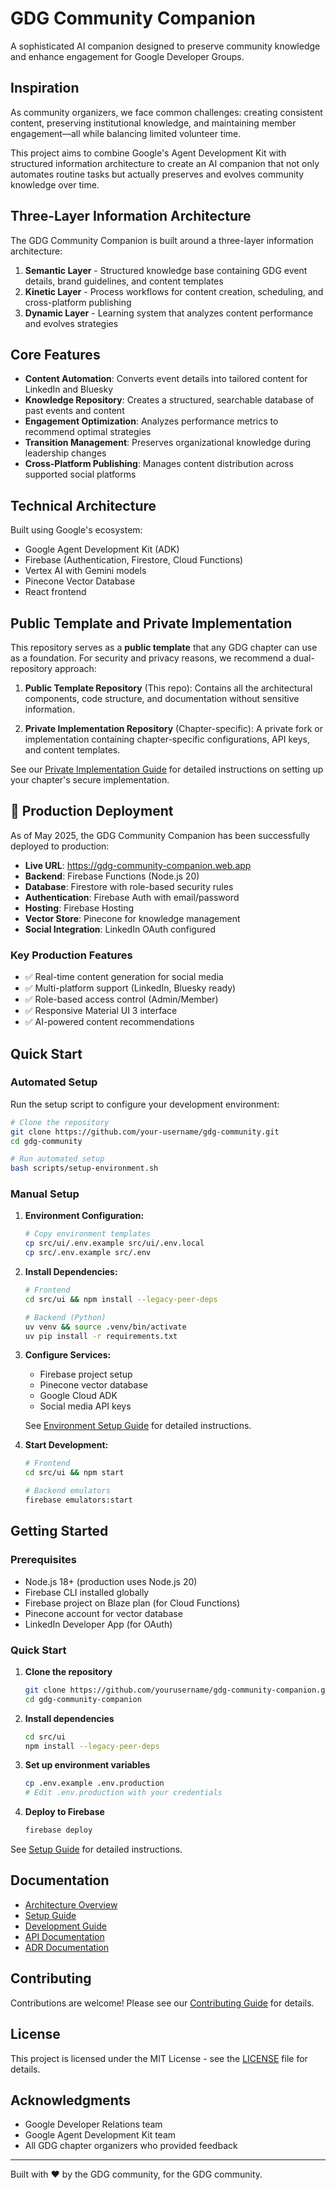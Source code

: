 # GDG Community Companion

A sophisticated AI companion designed to preserve community knowledge and enhance engagement for Google Developer Groups.

## Inspiration

As community organizers, we face common challenges: creating consistent content, preserving institutional knowledge, and maintaining member engagement—all while balancing limited volunteer time.

This project aims to combine Google's Agent Development Kit with structured information architecture to create an AI companion that not only automates routine tasks but actually preserves and evolves community knowledge over time.

## Three-Layer Information Architecture

The GDG Community Companion is built around a three-layer information architecture:

1. **Semantic Layer** - Structured knowledge base containing GDG event details, brand guidelines, and content templates
2. **Kinetic Layer** - Process workflows for content creation, scheduling, and cross-platform publishing
3. **Dynamic Layer** - Learning system that analyzes content performance and evolves strategies

## Core Features

- **Content Automation**: Converts event details into tailored content for LinkedIn and Bluesky
- **Knowledge Repository**: Creates a structured, searchable database of past events and content
- **Engagement Optimization**: Analyzes performance metrics to recommend optimal strategies
- **Transition Management**: Preserves organizational knowledge during leadership changes
- **Cross-Platform Publishing**: Manages content distribution across supported social platforms

## Technical Architecture

Built using Google's ecosystem:
- Google Agent Development Kit (ADK)
- Firebase (Authentication, Firestore, Cloud Functions)
- Vertex AI with Gemini models
- Pinecone Vector Database
- React frontend

## Public Template and Private Implementation

This repository serves as a **public template** that any GDG chapter can use as a foundation. For security and privacy reasons, we recommend a dual-repository approach:

1. **Public Template Repository** (This repo): Contains all the architectural components, code structure, and documentation without sensitive information.

2. **Private Implementation Repository** (Chapter-specific): A private fork or implementation containing chapter-specific configurations, API keys, and content templates.

See our [Private Implementation Guide](./docs/setup/private-implementation/README.md) for detailed instructions on setting up your chapter's secure implementation.

## 🚀 Production Deployment

As of May 2025, the GDG Community Companion has been successfully deployed to production:

- **Live URL**: https://gdg-community-companion.web.app
- **Backend**: Firebase Functions (Node.js 20)
- **Database**: Firestore with role-based security rules
- **Authentication**: Firebase Auth with email/password
- **Hosting**: Firebase Hosting
- **Vector Store**: Pinecone for knowledge management
- **Social Integration**: LinkedIn OAuth configured

### Key Production Features
- ✅ Real-time content generation for social media
- ✅ Multi-platform support (LinkedIn, Bluesky ready)
- ✅ Role-based access control (Admin/Member)
- ✅ Responsive Material UI 3 interface
- ✅ AI-powered content recommendations

## Quick Start

### Automated Setup
Run the setup script to configure your development environment:

```bash
# Clone the repository
git clone https://github.com/your-username/gdg-community.git
cd gdg-community

# Run automated setup
bash scripts/setup-environment.sh
```

### Manual Setup
1. **Environment Configuration:**
   ```bash
   # Copy environment templates
   cp src/ui/.env.example src/ui/.env.local
   cp src/.env.example src/.env
   ```

2. **Install Dependencies:**
   ```bash
   # Frontend
   cd src/ui && npm install --legacy-peer-deps
   
   # Backend (Python)
   uv venv && source .venv/bin/activate
   uv pip install -r requirements.txt
   ```

3. **Configure Services:**
   - Firebase project setup
   - Pinecone vector database
   - Google Cloud ADK
   - Social media API keys
   
   See [Environment Setup Guide](./docs/setup/environment-setup.md) for detailed instructions.

4. **Start Development:**
   ```bash
   # Frontend
   cd src/ui && npm start
   
   # Backend emulators
   firebase emulators:start
   ```

## Getting Started

### Prerequisites
- Node.js 18+ (production uses Node.js 20)
- Firebase CLI installed globally
- Firebase project on Blaze plan (for Cloud Functions)
- Pinecone account for vector database
- LinkedIn Developer App (for OAuth)

### Quick Start

1. **Clone the repository**
   ```bash
   git clone https://github.com/yourusername/gdg-community-companion.git
   cd gdg-community-companion
   ```

2. **Install dependencies**
   ```bash
   cd src/ui
   npm install --legacy-peer-deps
   ```

3. **Set up environment variables**
   ```bash
   cp .env.example .env.production
   # Edit .env.production with your credentials
   ```

4. **Deploy to Firebase**
   ```bash
   firebase deploy
   ```

See [Setup Guide](./docs/setup/README.md) for detailed instructions.

## Documentation

- [Architecture Overview](./docs/architecture/README.md)
- [Setup Guide](./docs/setup/README.md)
- [Development Guide](./docs/development/README.md)
- [API Documentation](./docs/api/README.md)
- [ADR Documentation](./docs/architecture/adr/)

## Contributing

Contributions are welcome! Please see our [Contributing Guide](CONTRIBUTING.md) for details.

## License

This project is licensed under the MIT License - see the [LICENSE](LICENSE) file for details.

## Acknowledgments

- Google Developer Relations team
- Google Agent Development Kit team
- All GDG chapter organizers who provided feedback

---

Built with ❤️ by the GDG community, for the GDG community.